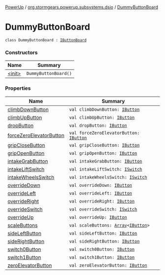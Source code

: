 [PowerUp](../../index.md) / [org.stormgears.powerup.subsystems.dsio](../index.md) / [DummyButtonBoard](./index.md)

# DummyButtonBoard

`class DummyButtonBoard : `[`IButtonBoard`](../-i-button-board/index.md)

### Constructors

| Name | Summary |
|---|---|
| [&lt;init&gt;](-init-.md) | `DummyButtonBoard()` |

### Properties

| Name | Summary |
|---|---|
| [climbDownButton](climb-down-button.md) | `val climbDownButton: `[`IButton`](../../org.stormgears.utils.dsio/-i-button/index.md) |
| [climbUpButton](climb-up-button.md) | `val climbUpButton: `[`IButton`](../../org.stormgears.utils.dsio/-i-button/index.md) |
| [dropButton](drop-button.md) | `val dropButton: `[`IButton`](../../org.stormgears.utils.dsio/-i-button/index.md) |
| [forceZeroElevatorButton](force-zero-elevator-button.md) | `val forceZeroElevatorButton: `[`IButton`](../../org.stormgears.utils.dsio/-i-button/index.md) |
| [gripCloseButton](grip-close-button.md) | `val gripCloseButton: `[`IButton`](../../org.stormgears.utils.dsio/-i-button/index.md) |
| [gripOpenButton](grip-open-button.md) | `val gripOpenButton: `[`IButton`](../../org.stormgears.utils.dsio/-i-button/index.md) |
| [intakeGrabButton](intake-grab-button.md) | `val intakeGrabButton: `[`IButton`](../../org.stormgears.utils.dsio/-i-button/index.md) |
| [intakeLiftSwitch](intake-lift-switch.md) | `val intakeLiftSwitch: `[`ISwitch`](../../org.stormgears.utils.dsio/-i-switch/index.md) |
| [intakeWheelsSwitch](intake-wheels-switch.md) | `val intakeWheelsSwitch: `[`ISwitch`](../../org.stormgears.utils.dsio/-i-switch/index.md) |
| [overrideDown](override-down.md) | `val overrideDown: `[`IButton`](../../org.stormgears.utils.dsio/-i-button/index.md) |
| [overrideLeft](override-left.md) | `val overrideLeft: `[`IButton`](../../org.stormgears.utils.dsio/-i-button/index.md) |
| [overrideRight](override-right.md) | `val overrideRight: `[`IButton`](../../org.stormgears.utils.dsio/-i-button/index.md) |
| [overrideSwitch](override-switch.md) | `val overrideSwitch: `[`ISwitch`](../../org.stormgears.utils.dsio/-i-switch/index.md) |
| [overrideUp](override-up.md) | `val overrideUp: `[`IButton`](../../org.stormgears.utils.dsio/-i-button/index.md) |
| [scaleButtons](scale-buttons.md) | `val scaleButtons: `[`Array`](https://kotlinlang.org/api/latest/jvm/stdlib/kotlin/-array/index.html)`<`[`IButton`](../../org.stormgears.utils.dsio/-i-button/index.md)`>` |
| [sideLeftButton](side-left-button.md) | `val sideLeftButton: `[`IButton`](../../org.stormgears.utils.dsio/-i-button/index.md) |
| [sideRightButton](side-right-button.md) | `val sideRightButton: `[`IButton`](../../org.stormgears.utils.dsio/-i-button/index.md) |
| [switch0Button](switch0-button.md) | `val switch0Button: `[`IButton`](../../org.stormgears.utils.dsio/-i-button/index.md) |
| [switch1Button](switch1-button.md) | `val switch1Button: `[`IButton`](../../org.stormgears.utils.dsio/-i-button/index.md) |
| [zeroElevatorButton](zero-elevator-button.md) | `val zeroElevatorButton: `[`IButton`](../../org.stormgears.utils.dsio/-i-button/index.md) |
